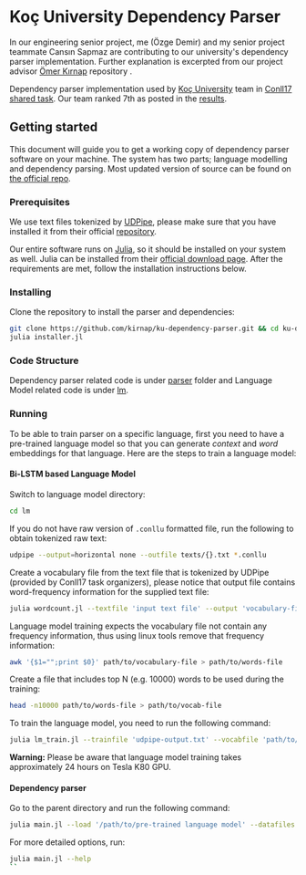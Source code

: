 # Koç University Dependency Parser 

In our engineering senior project, me (Özge Demir) and my senior project teammate Cansın Sapmaz are contributing to our university's dependency parser implementation. Further explanation is excerpted from our project advisor [Ömer Kırnap](https://github.com/kirnap/) repository .

Dependency parser implementation used by [Koç University](https://www.ku.edu.tr) team in [Conll17 shared task](http://universaldependencies.org/conll17/). Our team ranked 7th as posted in the [results](http://universaldependencies.org/conll17/results.html).

## Getting started 
This document will guide you to get a working copy of dependency parser software on your machine. The system has two parts; language modelling and dependency parsing. Most updated version of source can be found on [the official repo](https://github.com/kirnap/ku-dependency-parser).


### Prerequisites
We use text files tokenized by [UDPipe](http://ufal.mff.cuni.cz/udpipe), please make sure that you have installed it from their official [repository](https://github.com/ufal/udpipe).

Our entire software runs on [Julia](https://julialang.org/), so it should be installed on your system as well. Julia can be installed from their [official download page](https://julialang.org/downloads/). After the requirements are met, follow the installation instructions below. 

### Installing
Clone the repository to install the parser and dependencies:

```sh
git clone https://github.com/kirnap/ku-dependency-parser.git && cd ku-dependency-parser
julia installer.jl

```

### Code Structure
Dependency parser related code is under [parser](https://github.com/kirnap/ku-dependency-parser/tree/master/parser) folder and Language Model related code is under [lm](https://github.com/kirnap/ku-dependency-parser/tree/master/lm).

### Running
To be able to train parser on a specific language, first you need to have a pre-trained language model so that you can generate *context* and *word* embeddings for that language. Here are the steps to train a language model:

#### Bi-LSTM based Language Model

Switch to language model directory: 
```sh
cd lm
```

If you do not have raw version of `.conllu` formatted file, run the following to obtain tokenized raw text:
```sh
udpipe --output=horizontal none --outfile texts/{}.txt *.conllu
```

Create a vocabulary file from the text file that is tokenized by UDPipe (provided by Conll17 task organizers), please notice that output file contains word-frequency information for the supplied text file:
```sh
julia wordcount.jl --textfile 'input text file' --output 'vocabulary-file'
```
Language model training expects the vocabulary file not contain any frequency information, thus using linux tools remove that frequency information:
```sh
awk '{$1="";print $0}' path/to/vocabulary-file > path/to/words-file
```

Create a file that includes top N (e.g. 10000) words to be used during the training:
```sh
head -n10000 path/to/words-file > path/to/vocab-file
```

To train the language model, you need to run the following command:
```sh
julia lm_train.jl --trainfile 'udpipe-output.txt' --vocabfile 'path/to/vocab-file'  --wordsfile 'path/to/words-file' --savefile model.jld
```

**Warning:** Please be aware that language model training takes approximately 24 hours on Tesla K80 GPU.

#### Dependency parser
Go to the parent directory and run the following command:
```sh
julia main.jl --load '/path/to/pre-trained language model' --datafiles 'path/to/train_file.conllu' 'path/to/dev_file.conllu' --otrain 'number of epochs'
```
For more detailed options, run:
```sh
julia main.jl --help
``
